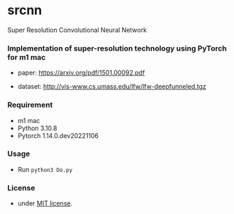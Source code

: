 # srcnn
Super Resolution Convolutional Neural Network

### Implementation of super-resolution technology using PyTorch for m1 mac

- paper:
https://arxiv.org/pdf/1501.00092.pdf

- dataset:
http://vis-www.cs.umass.edu/lfw/lfw-deepfunneled.tgz 

### Requirement
 
- m1 mac
- Python 3.10.8
- Pytorch 1.14.0.dev20221106

### Usage

- Run
    `python3 Do.py`

### License
 
 - under [MIT license](https://en.wikipedia.org/wiki/MIT_License).



